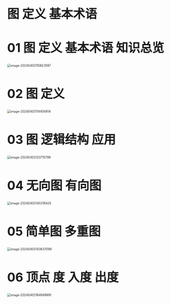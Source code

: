 # 图 定义 基本术语



# 01 图 定义 基本术语 知识总览

<img src="https://cvp.oss-cn-shanghai.aliyuncs.com/picgo/202404031106797.png" alt="image-20240403110623597" style="zoom:50%;" />



# 02 图 定义

<img src="https://cvp.oss-cn-shanghai.aliyuncs.com/picgo/202404031144068.png" alt="image-20240403114454914" style="zoom:50%;" />



# 03 图 逻辑结构 应用

<img src="https://cvp.oss-cn-shanghai.aliyuncs.com/picgo/202404031237097.png" alt="image-20240403123715799" style="zoom:50%;" />



# 04 无向图 有向图

<img src="https://cvp.oss-cn-shanghai.aliyuncs.com/picgo/202404031402668.png" alt="image-20240403140218425" style="zoom:50%;" />



# 05 简单图 多重图

<img src="https://cvp.oss-cn-shanghai.aliyuncs.com/picgo/202404031438348.png" alt="image-20240403143837099" style="zoom:50%;" />



# 06 顶点 度 入度 出度

<img src="https://cvp.oss-cn-shanghai.aliyuncs.com/picgo/202404031649141.png" alt="image-20240403164949991" style="zoom:50%;" />
